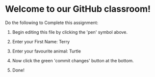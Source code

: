 # Welcome to our GitHub classroom!

Do the following to Complete this assignment:

1. Begin editing this file by clicking the 'pen' symbol above.

2. Enter your First Name: Terry

3. Enter your favourite animal: Turtle

4. Now click the green 'commit changes' button at the bottom.

5. Done!
